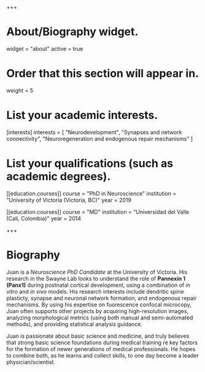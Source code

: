 +++
# About/Biography widget.
widget = "about"
active = true

# Order that this section will appear in.
weight = 5

# List your academic interests.
[interests]
  interests = [
    "Neurodevelopment",
    "Synapses and network connectivity",
    "Neuroregeneration and endogenous repair mechanisms"
  ]
# List your qualifications (such as academic degrees).
[[education.courses]]
  course = "PhD in Neuroscience"
  institution = "University of Victoria (Victoria, BC)"
  year = 2019

[[education.courses]]
  course = "MD"
  institution = "Universidad del Valle (Cali, Colombia)"
  year = 2014
 
+++

# Biography

Juan is a _Neuroscience PhD Candidate_ at the University of Victoria. His research in the Swayne Lab looks to understand the role of **Pannexin 1 (Panx1)** during postnatal cortical development, using a combination of _in vitro_ and _in vivo_ models. His research interests include dendritic spine plasticty, synapse and neuronal network formation, and endogenous repair mechanisms. By using his expertise on fuorescence confocal microcopy, Juan often supports other projects by acquiring high-resolution images, analyzing morphological metrics (using both manual and semi-automated methods), and providing statistical analysis guidance.

Juan is passionate about basic science and medicine, and truly believes that strong basic science foundations during medical training re key factors for the formation of newer generations of medical professionals. He hopes to combine both, as he learns and collect skills, to one day become a leader physician/scientist. 
